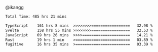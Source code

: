 @ikangg
<!--START_SECTION:waka-->

```txt
Total Time: 485 hrs 21 mins

TypeScript    161 hrs 8 mins  >>>>>>>>=================   32.98 %
Svelte        158 hrs 55 mins >>>>>>>>=================   32.53 %
JavaScript    69 hrs 26 mins  >>>>=====================   14.21 %
Rust          19 hrs 1 min    >========================   03.89 %
fugitive      16 hrs 35 mins  >========================   03.39 %
```

<!--END_SECTION:waka-->
